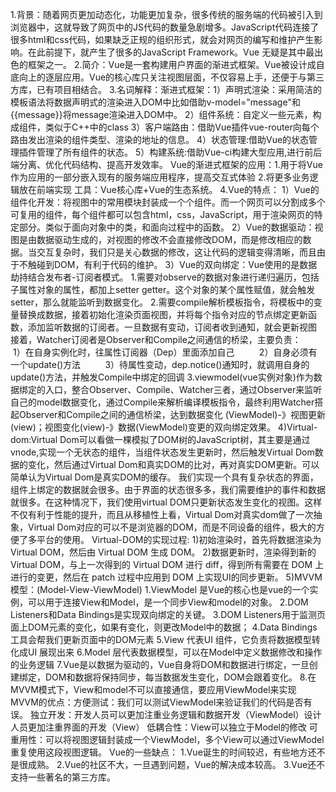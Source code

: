 1.背景：随着网页更加动态化，功能更加复杂，很多传统的服务端的代码被引入到浏览器中，这就导致了网页中的JS代码的数量急剧增多。JavaScript代码连接了很多html和css代码，如果缺乏正规的组织形式，就会对网页的编写和维护产生影响。在此前提下，就产生了很多的JavaScript Framework。Vue 无疑是其中最出色的框架之一。
2.简介：Vue是一套构建用户界面的渐进式框架。Vue被设计成自底向上的逐层应用。Vue的核心库只关注视图层面，不仅容易上手，还便于与第三方库，已有项目相结合。
3.名词解释：渐进式框架：1）声明式渲染：采用简洁的模板语法将数据声明式的渲染进入DOM中比如借助v-model="message"和{{message}}将message渲染进入DOM中。
                      2）组件系统：自定义一些元素，构成组件，类似于C++中的class
                      3）客户端路由：借助Vue插件vue-router向每个路由发出渲染的组件类型、渲染的地址的信息。
                      4）状态管理:借助Vue的状态管理插件管理了所有组件的状态。
                      5）构建系统:借助Vue-ci构建大型应用,进行前后端分离、优化代码结构、提高开发效率。
                      Vue的渐进式框架的应用：1.用于将Vue作为应用的一部分嵌入现有的服务端应用程序，提高交互式体验
                                           2.将更多业务逻辑放在前端实现
                      工具：Vue核心库+Vue的生态系统。
4.Vue的特点：
    1）Vue的组件化开发：将视图中的常用模块封装成一个个组件。而一个网页可以分割成多个可复用的组件，每个组件都可以包含html，css，JavaScript，用于渲染网页的特定部分。类似于面向对象中的类，和面向过程中的函数。
    2）Vue的数据驱动：视图是由数据驱动生成的，对视图的修改不会直接修改DOM，而是修改相应的数据。当交互复杂时，我们只是关心数据的修改，这让代码的逻辑变得清晰，而且由于不触碰到DOM，有利于代码的维护。
    3）Vue的双向绑定：Vue使用的是数据劫持结合发布者-订阅者模式。
    1.需要对observe的数据对象进行递归遍历，包括子属性对象的属性，都加上setter  getter。这个对象的某个属性赋值，就会触发setter，那么就能监听到数据变化。
   2.需要compile解析模板指令，将模板中的变量替换成数据，接着初始化渲染页面视图，并将每个指令对应的节点绑定更新函数，添加监听数据的订阅者。一旦数据有变动，订阅者收到通知，就会更新视图
  接着，Watcher订阅者是Observer和Compile之间通信的桥梁，主要负责：
         1）在自身实例化时，往属性订阅器（Dep）里面添加自己
         2）自身必须有一个update()方法
         3）待属性变动，dep.notice()通知时，就调用自身的update()方法，并触发Compile中绑定的回调
   3.viewmodel(vue实例对象)作为数据绑定的入口，整合Observer、Compile、Watcher三者，通过Observer来监听自己的model数据变化，通过Compile来解析编译模板指令，最终利用Watcher搭起Observer和Compile之间的通信桥梁，达到数据变化 (ViewModel)-》视图更新(view)；视图变化(view)-》数据(ViewModel)变更的双向绑定效果。
  4)Virtual-dom:Virtual Dom可以看做一棵模拟了DOM树的JavaScript树，其主要是通过vnode,实现一个无状态的组件，当组件状态发生更新时，然后触发Virtual Dom数据的变化，然后通过Virtual Dom和真实DOM的比对，再对真实DOM更新。可以简单认为Virtual Dom是真实DOM的缓存。
  我们实现一个具有复杂状态的界面，组件上绑定的数据就会很多。由于界面的状态很多多，我们需要维护的事件和数据就很多。在这种情况下，我们使用virtual DOM只更新状态发生变化的视图。这样不仅有利于性能的提升，而且从移植性上看，Virtual Dom对真实dom做了一次抽象，Virtual Dom对应的可以不是浏览器的DOM，而是不同设备的组件，极大的方便了多平台的使用。
      Virtual-DOM的实现过程:
      1)初始渲染时，首先将数据渲染为 Virtual DOM，然后由 Virtual DOM 生成 DOM。
      2)数据更新时，渲染得到新的 Virtual DOM，与上一次得到的 Virtual DOM 进行 diff，得到所有需要在 DOM 上进行的变更，然后在 patch 过程中应用到 DOM 上实现UI的同步更新。
   5)MVVM模型：(Model-View-ViewModel)
   1.ViewModel 是Vue的核心也是vue的一个实例，可以用于连接View和Model，是一个同步View和model的对象。
   2.DOM Listeners和Data Bindings是实现双向绑定的关键。
   3.DOM Listeners用于监测页面上DOM元素的变化，如果有变化，则更改Model中的数据； 
   4.Data Bindings工具会帮我们更新页面中的DOM元素
   5.View 代表UI 组件，它负责将数据模型转化成UI 展现出来
   6.Model 层代表数据模型，可以在Model中定义数据修改和操作的业务逻辑
   7.Vue是以数据为驱动的，Vue自身将DOM和数据进行绑定，一旦创建绑定，DOM和数据将保持同步，每当数据发生变化，DOM会跟着变化。
   8.在MVVM模式下，View和model不可以直接通信，要应用ViewModel来实现
   MVVM的优点：方便测试：我们可以测试ViewModel来验证我们的代码是否有误。
              独立开发：开发人员可以更加注重业务逻辑和数据开发（ViewModel）设计人员更加注重界面的开发（View）
              低耦合性：View可以独立于Model的修改
              可重用性：可以将视图逻辑封装成一个ViewModel，多个View可以通过ViewModel重复使用这段视图逻辑。
Vue的一些缺点：
    1.Vue诞生的时间较迟，有些地方还不是很成熟。
    2.Vue的社区不大，一旦遇到问题，Vue的解决成本较高。
    3.Vue还不支持一些著名的第三方库。
<imag src="./11/MVVM.png/">
